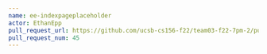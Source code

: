 ```yaml
---
name: ee-indexpageplaceholder
actor: EthanEpp
pull_request_url: https://github.com/ucsb-cs156-f22/team03-f22-7pm-2/pull/45
pull_request_num: 45
---
```

